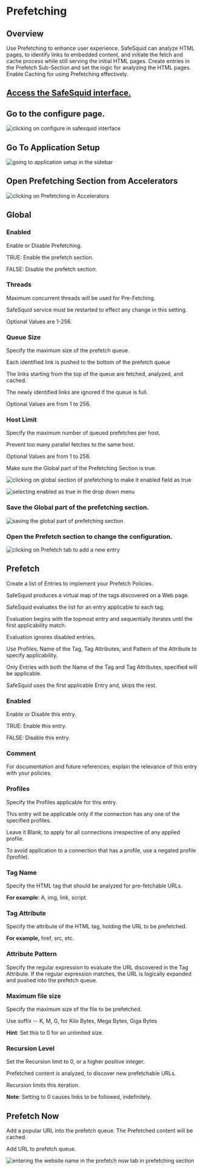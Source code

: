 # Prefetching

## Overview

Use Prefetching to enhance user experience. SafeSquid can analyze HTML pages, to identify links to embedded content, and initiate the fetch and cache process while still serving the initial HTML pages. Create entries in the Prefetch Sub-Section and set the logic for analyzing the HTML pages. Enable Caching for using Prefetching effectively.

## [Access the SafeSquid interface.](https://help.safesquid.com/portal/en/kb/articles/access-the-safesquid-user-interface)

## Go to the configure page.

![clicking on configure in safesquid interface](/img/Configure/Application_Setup/Prefetching/image1.webp)

## Go To Application Setup

![going to application setup in the sidebar](/img/Configure/Application_Setup/Prefetching/image2.webp)

## Open Prefetching Section from Accelerators

![clicking on Prefetching in Accelerators](/img/Configure/Application_Setup/Prefetching/image3.webp)

## Global 

### Enabled

Enable or Disable Prefetching.

TRUE: Enable the prefetch section.

FALSE: Disable the prefetch section.

### Threads

Maximum concurrent threads will be used for Pre-Fetching.

SafeSquid service must be restarted to effect any change in this setting.

Optional Values are 1-256.

### Queue Size

Specify the maximum size of the prefetch queue.

Each identified link is pushed to the bottom of the prefetch queue

The links starting from the top of the queue are fetched, analyzed, and cached.

The newly identified links are ignored if the queue is full.

Optional Values are from 1 to 256.

### Host Limit

Specify the maximum number of queued prefetches per host.

Prevent too many parallel fetches to the same host.

Optional Values are from 1 to 256.

Make sure the Global part of the Prefetching Section is true.

![clicking on global section of prefetching to make it enabled field as true](/img/Configure/Application_Setup/Prefetching/image4.webp)

![selecting enabled as true in the drop down menu](/img/Configure/Application_Setup/Prefetching/image5.webp)

### Save the Global part of the prefetching section.

![saving the global part of prefetching section](/img/Configure/Application_Setup/Prefetching/image6.webp)

### Open the Prefetch section to change the configuration.

![clicking on Prefetch tab to add a new entry](/img/Configure/Application_Setup/Prefetching/image7.webp)

## Prefetch

Create a list of Entries to implement your Prefetch Policies.

SafeSquid produces a virtual map of the tags discovered on a Web page.

SafeSquid evaluates the list for an entry applicable to each tag.

Evaluation begins with the topmost entry and sequentially iterates until the first applicability match.

Evaluation ignores disabled entries.

Use Profiles, Name of the Tag, Tag Attributes, and Pattern of the Attribute to specify applicability.

Only Entries with both the Name of the Tag and Tag Attributes, specified will be applicable.

SafeSquid uses the first applicable Entry and, skips the rest.

### Enabled

Enable or Disable this entry.

TRUE: Enable this entry.

FALSE: Disable this entry.

### Comment

For documentation and future references, explain the relevance of this entry with your policies.

### Profiles

Specify the Profiles applicable for this entry.

This entry will be applicable only if the connection has any one of the specified profiles.

Leave it Blank, to apply for all connections irrespective of any applied profile.

To avoid application to a connection that has a profile, use a negated profile (!profile).

### Tag Name

Specify the HTML tag that should be analyzed for pre-fetchable URLs.

**For example**: A, img, link, script.

### Tag Attribute

Specify the attribute of the HTML tag, holding the URL to be prefetched.

**For example,** href, src, etc.

### Attribute Pattern

Specify the regular expression to evaluate the URL discovered in the Tag Attribute. If the regular expression matches, the URL is logically expanded and pushed into the prefetch queue.

### Maximum file size

Specify the maximum size of the file to be prefetched.

Use suffix -- K, M, G, for Kilo Bytes, Mega Bytes, Giga Bytes

**Hint**: Set this to 0 for an unlimited size.

### Recursion Level

Set the Recursion limit to 0, or a higher positive integer.

Prefetched content is analyzed, to discover new prefetchable URLs.

Recursion limits this iteration.

**Note**: Setting to 0 causes links to be followed, indefinitely.

## Prefetch Now

Add a popular URL into the prefetch queue. The Prefetched content will be cached.

Add URL to prefetch queue.

![entering the website name in the prefetch now tab in prefetching section](/img/Configure/Application_Setup/Prefetching/image8.webp)

